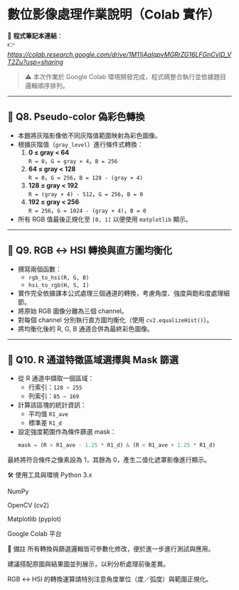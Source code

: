 # 數位影像處理作業說明（Colab 實作）

📎 **程式筆記本連結**：  
👉 *https://colab.research.google.com/drive/1M11jAaIqpvMGRrZG16LFGnCvID_VT2Zu?usp=sharing*

> ⚠️ 本次作業於 Google Colab 環境開發完成，程式碼整合執行並依據題目邏輯順序排列。

---

## 🎨 Q8. Pseudo-color 偽彩色轉換

- 本題將灰階影像依不同灰階值範圍映射為彩色圖像。
- 根據灰階值（`gray_level`）進行條件式轉換：
  1. **0 ≤ gray < 64**  
     `R = 0`，`G = gray × 4`，`B = 256`
  2. **64 ≤ gray < 128**  
     `R = 0`，`G = 256`，`B = 128 - (gray × 4)`
  3. **128 ≤ gray < 192**  
     `R = (gray × 4) - 512`，`G = 256`，`B = 0`
  4. **192 ≤ gray < 256**  
     `R = 256`，`G = 1024 - (gray × 4)`，`B = 0`
- 所有 RGB 值最後正規化至 `[0, 1]` 以便使用 `matplotlib` 顯示。

---

## 🌈 Q9. RGB ↔ HSI 轉換與直方圖均衡化

- 撰寫兩個函數：
  - `rgb_to_hsi(R, G, B)`
  - `hsi_to_rgb(H, S, I)`
- 實作完全依據課本公式處理三個通道的轉換，考慮角度、強度與飽和度處理細節。
- 將原始 RGB 圖像分離為三個 channel。
- 對每個 channel 分別執行直方圖均衡化（使用 `cv2.equalizeHist()`）。
- 將均衡化後的 R, G, B 通道合併為最終彩色圖像。

---

## 🧪 Q10. R 通道特徵區域選擇與 Mask 篩選

- 從 R 通道中擷取一個區域：
  - 行索引：`128 ~ 255`
  - 列索引：`85 ~ 169`
- 計算該區塊的統計資訊：
  - 平均值 `R1_ave`
  - 標準差 `R1_d`
- 設定強度範圍作為條件篩選 mask：
  ```python
  mask = (R > R1_ave - 1.25 * R1_d) & (R < R1_ave + 1.25 * R1_d)
最終將符合條件之像素設為 1，其餘為 0，產生二值化遮罩影像進行顯示。

🛠 使用工具與環境
Python 3.x

NumPy

OpenCV (cv2)

Matplotlib (pyplot)

Google Colab 平台

📌 備註
所有轉換與篩選邏輯皆可參數化修改，便於進一步進行測試與應用。

建議搭配原圖與結果圖並列展示，以利分析處理前後差異。

RGB ↔ HSI 的轉換運算請特別注意角度單位（度／弧度）與範圍正規化。



